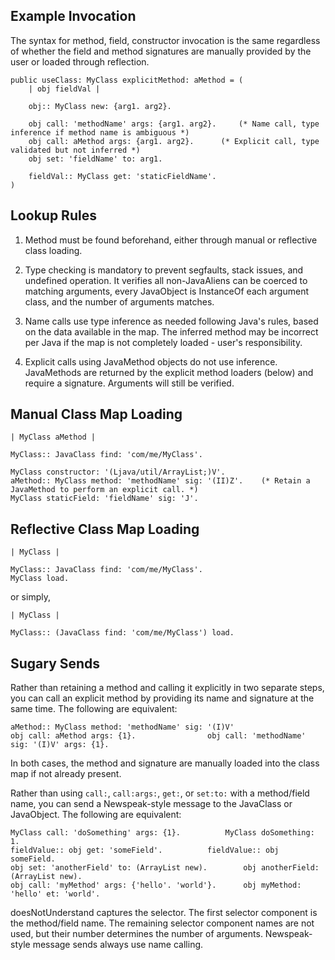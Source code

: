 ## Example Invocation

The syntax for method, field, constructor invocation is the same regardless of whether the field and method signatures are manually provided by the user or loaded through reflection.

```
public useClass: MyClass explicitMethod: aMethod = (
    | obj fieldVal |
    
    obj:: MyClass new: {arg1. arg2}.
    
    obj call: 'methodName' args: {arg1. arg2}.	   (* Name call, type inference if method name is ambiguous *)
    obj call: aMethod args: {arg1. arg2}.	   (* Explicit call, type validated but not inferred *)
    obj set: 'fieldName' to: arg1.
    
    fieldVal:: MyClass get: 'staticFieldName'.
)
```

## Lookup Rules

1. Method must be found beforehand, either through manual or reflective class loading.

2. Type checking is mandatory to prevent segfaults, stack issues, and undefined operation. It verifies all non-JavaAliens can be coerced to matching arguments, every JavaObject is InstanceOf each argument class, and the number of arguments matches.

3. Name calls use type inference as needed following Java's rules, based on the data available in the map. The inferred method may be incorrect per Java if the map is not completely loaded - user's responsibility.

5. Explicit calls using JavaMethod objects do not use inference. JavaMethods are returned by the explicit method loaders (below) and require a signature. Arguments will still be verified.

## Manual Class Map Loading

```
| MyClass aMethod | 

MyClass:: JavaClass find: 'com/me/MyClass'.

MyClass constructor: '(Ljava/util/ArrayList;)V'.
aMethod:: MyClass method: 'methodName' sig: '(II)Z'.	(* Retain a JavaMethod to perform an explicit call. *)
MyClass staticField: 'fieldName' sig: 'J'.
```

## Reflective Class Map Loading

```
| MyClass | 

MyClass:: JavaClass find: 'com/me/MyClass'.
MyClass load.
```

or simply,

```
| MyClass |

MyClass:: (JavaClass find: 'com/me/MyClass') load.
```

## Sugary Sends

Rather than retaining a method and calling it explicitly in two separate steps, you can call an explicit method by providing its name and signature at the same time. The following are equivalent:

```
aMethod:: MyClass method: 'methodName' sig: '(I)V'
obj call: aMethod args: {1}.				obj call: 'methodName' sig: '(I)V' args: {1}.
```

In both cases, the method and signature are manually loaded into the class map if not already present.

Rather than using `call:`, `call:args:`, `get:`, or `set:to:` with a method/field name, you can send a Newspeak-style message to the JavaClass or JavaObject. The following are equivalent:

```
MyClass call: 'doSomething' args: {1}.			MyClass doSomething: 1.
fieldValue:: obj get: 'someField'.			fieldValue:: obj someField.				
obj set: 'anotherField' to: (ArrayList new).		obj anotherField: (ArrayList new).			
obj call: 'myMethod' args: {'hello'. 'world'}.		obj myMethod: 'hello' et: 'world'.			
```

doesNotUnderstand captures the selector. The first selector component is the method/field name. The remaining selector component names are not used, but their number determines the number of arguments. Newspeak-style message sends always use name calling.

